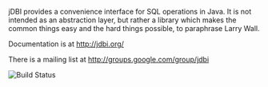 jDBI provides a convenience interface for SQL operations in Java. It is not
intended as an abstraction layer, but rather a library which makes the common
things easy and the hard things possible, to paraphrase Larry Wall.

Documentation is at http://jdbi.org/

There is a mailing list at http://groups.google.com/group/jdbi

![Build Status](https://travis-ci.org/brianm/jdbi.png)
